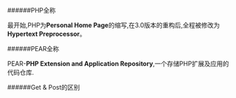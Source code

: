######PHP全称

最开始,PHP为**Personal Home Page**的缩写,在3.0版本的重构后,全程被修改为**Hypertext Preprocessor**。

######PEAR全称

PEAR-**PHP Extension and Application Repository**,一个存储PHP扩展及应用的代码仓库.

######Get & Post的区别

